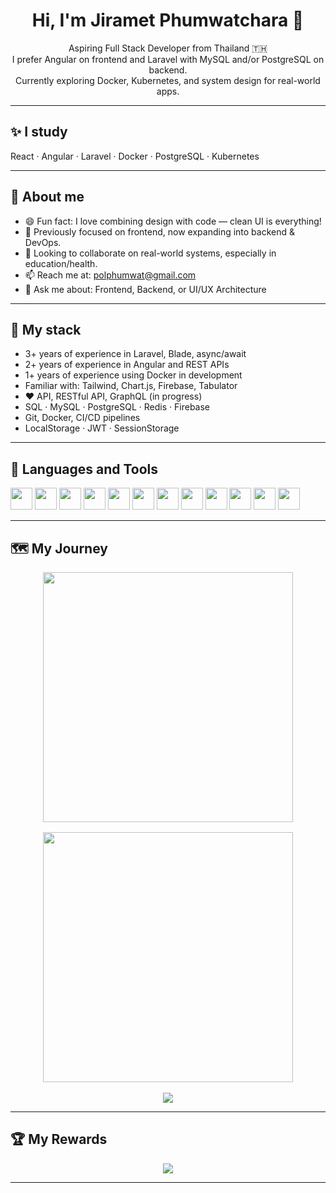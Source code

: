 <h1 align="center">Hi, I'm Jiramet Phumwatchara 👋</h1>

<p align="center">
  Aspiring Full Stack Developer from Thailand 🇹🇭<br>
  I prefer Angular on frontend and Laravel with MySQL and/or PostgreSQL on backend.<br>
  Currently exploring Docker, Kubernetes, and system design for real-world apps.
</p>

---

## ✨ I study
React · Angular · Laravel · Docker · PostgreSQL · Kubernetes

---

## 📖 About me

- 😄 Fun fact: I love combining design with code — clean UI is everything!
- 🧠 Previously focused on frontend, now expanding into backend & DevOps.
- 🔭 Looking to collaborate on real-world systems, especially in education/health.
- 📫 Reach me at: [polphumwat@gmail.com](mailto:polphumwat@gmail.com)
- 💬 Ask me about: Frontend, Backend, or UI/UX Architecture

---

## 🧰 My stack

- 3+ years of experience in Laravel, Blade, async/await
- 2+ years of experience in Angular and REST APIs
- 1+ years of experience using Docker in development
- Familiar with: Tailwind, Chart.js, Firebase, Tabulator
- ❤️ API, RESTful API, GraphQL (in progress)
- SQL · MySQL · PostgreSQL · Redis · Firebase
- Git, Docker, CI/CD pipelines
- LocalStorage · JWT · SessionStorage

---

## 🔧 Languages and Tools

<p>
  <img src="https://cdn.jsdelivr.net/gh/devicons/devicon/icons/javascript/javascript-original.svg" width="35"/>
  <img src="https://cdn.jsdelivr.net/gh/devicons/devicon/icons/typescript/typescript-original.svg" width="35"/>
  <img src="https://cdn.jsdelivr.net/gh/devicons/devicon/icons/angularjs/angularjs-original.svg" width="35"/>
  <img src="https://cdn.jsdelivr.net/gh/devicons/devicon/icons/laravel/laravel-plain.svg" width="35"/>
  <img src="https://cdn.jsdelivr.net/gh/devicons/devicon/icons/php/php-original.svg" width="35"/>
  <img src="https://cdn.jsdelivr.net/gh/devicons/devicon/icons/docker/docker-original.svg" width="35"/>
  <img src="https://cdn.jsdelivr.net/gh/devicons/devicon/icons/mysql/mysql-original.svg" width="35"/>
  <img src="https://cdn.jsdelivr.net/gh/devicons/devicon/icons/postgresql/postgresql-original.svg" width="35"/>
  <img src="https://cdn.jsdelivr.net/gh/devicons/devicon/icons/html5/html5-original.svg" width="35"/>
  <img src="https://cdn.jsdelivr.net/gh/devicons/devicon/icons/css3/css3-original.svg" width="35"/>
  <img src="https://cdn.jsdelivr.net/gh/devicons/devicon/icons/git/git-original.svg" width="35"/>
  <img src="https://cdn.jsdelivr.net/gh/devicons/devicon/icons/figma/figma-original.svg" width="35"/>
</p>

---

## 🗺️ My Journey

<div align="center" style="display: flex; flex-wrap: wrap; justify-content: center; gap: 1rem;">

  <img src="https://github-readme-stats.vercel.app/api?username=jirametss&show_icons=true&theme=tokyonight&rank_icon=github" style="max-width: 100%; width: 400px;" />

  <img src="https://github-readme-stats.vercel.app/api/top-langs/?username=jirametss&layout=compact&theme=tokyonight" style="max-width: 100%; width: 400px;" />

</div>

<br/>

<div align="center">
  <img src="https://github-readme-activity-graph.vercel.app/graph?username=jirametss&theme=github-compact" style="max-width: 100%;" />
</div>

---

## 🏆 My Rewards

<p align="center">
  <img src="https://github-profile-trophy.vercel.app/?username=jirametss&theme=gruvbox&column=6&margin-w=5&margin-h=10" />
</p>

---
